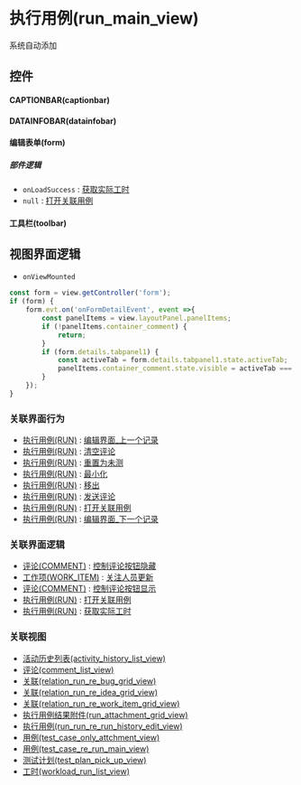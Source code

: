 # 执行用例(run_main_view)  <!-- {docsify-ignore-all} -->


系统自动添加



## 控件
#### CAPTIONBAR(captionbar)
#### DATAINFOBAR(datainfobar)
#### 编辑表单(form)

##### 部件逻辑
* `onLoadSuccess` : [获取实际工时](module/TestMgmt/run/uilogic/get_actual_workload)
* `null` : [打开关联用例](module/TestMgmt/run/uilogic/open_re_run)
#### 工具栏(toolbar)

## 视图界面逻辑
* `onViewMounted`
```javascript
const form = view.getController('form');
if (form) {
    form.evt.on('onFormDetailEvent', event =>{
        const panelItems = view.layoutPanel.panelItems;
        if (!panelItems.container_comment) {
            return;
        }
        if (form.details.tabpanel1) {
            const activeTab = form.details.tabpanel1.state.activeTab;
            panelItems.container_comment.state.visible = activeTab === 'tabpage1';
        }
    });
}
```


### 关联界面行为
  * [执行用例(RUN)](module/TestMgmt/run) : [编辑界面_上一个记录](module/TestMgmt/run#界面行为)
  * [执行用例(RUN)](module/TestMgmt/run) : [清空评论](module/TestMgmt/run#界面行为)
  * [执行用例(RUN)](module/TestMgmt/run) : [重置为未测](module/TestMgmt/run#界面行为)
  * [执行用例(RUN)](module/TestMgmt/run) : [最小化](module/TestMgmt/run#界面行为)
  * [执行用例(RUN)](module/TestMgmt/run) : [移出](module/TestMgmt/run#界面行为)
  * [执行用例(RUN)](module/TestMgmt/run) : [发送评论](module/TestMgmt/run#界面行为)
  * [执行用例(RUN)](module/TestMgmt/run) : [打开关联用例](module/TestMgmt/run#界面行为)
  * [执行用例(RUN)](module/TestMgmt/run) : [编辑界面_下一个记录](module/TestMgmt/run#界面行为)

### 关联界面逻辑
  * [评论(COMMENT)](module/Base/comment) : [控制评论按钮隐藏](module/Base/comment/uilogic/comment_icon_hidden)
  * [工作项(WORK_ITEM)](module/ProjMgmt/work_item) : [关注人员更新](module/ProjMgmt/work_item/uilogic/attention_personnel_update)
  * [评论(COMMENT)](module/Base/comment) : [控制评论按钮显示](module/Base/comment/uilogic/comment_icon_show)
  * [执行用例(RUN)](module/TestMgmt/run) : [打开关联用例](module/TestMgmt/run/uilogic/open_re_run)
  * [执行用例(RUN)](module/TestMgmt/run) : [获取实际工时](module/TestMgmt/run/uilogic/get_actual_workload)

### 关联视图
  * [活动历史列表(activity_history_list_view)](app/view/activity_history_list_view)
  * [评论(comment_list_view)](app/view/comment_list_view)
  * [关联(relation_run_re_bug_grid_view)](app/view/relation_run_re_bug_grid_view)
  * [关联(relation_run_re_idea_grid_view)](app/view/relation_run_re_idea_grid_view)
  * [关联(relation_run_re_work_item_grid_view)](app/view/relation_run_re_work_item_grid_view)
  * [执行用例结果附件(run_attachment_grid_view)](app/view/run_attachment_grid_view)
  * [执行用例(run_run_re_run_history_edit_view)](app/view/run_run_re_run_history_edit_view)
  * [用例(test_case_only_attchment_view)](app/view/test_case_only_attchment_view)
  * [用例(test_case_re_run_main_view)](app/view/test_case_re_run_main_view)
  * [测试计划(test_plan_pick_up_view)](app/view/test_plan_pick_up_view)
  * [工时(workload_run_list_view)](app/view/workload_run_list_view)

<script>
 const { createApp } = Vue
  createApp({
    data() {
      return {

      }
    }
  }).use(ElementPlus).mount('#app')
</script>
